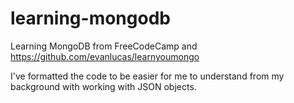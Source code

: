 # learning-mongodb
Learning MongoDB from FreeCodeCamp and https://github.com/evanlucas/learnyoumongo

I've formatted the code to be easier for me to understand from my background with working with JSON objects.
